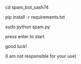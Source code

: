 cd spam_bot_sash74

pip install -r requirements.txt

sudo python spam.py

press enter to start

good luck!

(I am not responsible for your use)
